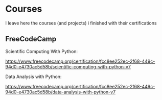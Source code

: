 # Courses
I leave here the courses (and projects) i finished with their certifications

## FreeCodeCamp

Scientific Computing With Python:

https://www.freecodecamp.org/certification/fcc8ee252ec-2f68-449c-94d0-e4730ac5d58b/scientific-computing-with-python-v7

Data Analysis with Python:

https://www.freecodecamp.org/certification/fcc8ee252ec-2f68-449c-94d0-e4730ac5d58b/data-analysis-with-python-v7
